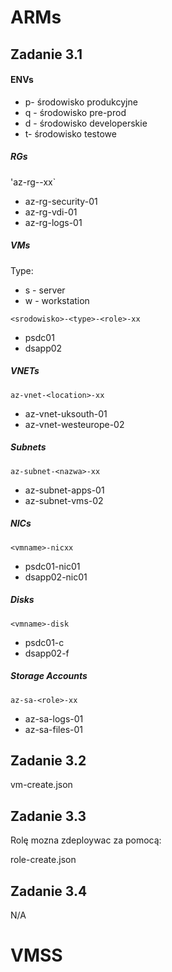 # ARMs

## Zadanie 3.1


#### ENVs

- p- środowisko produkcyjne
- q - środowisko pre-prod
- d - środowisko developerskie
- t- środowisko testowe


##### RGs

'az-rg-<przeznaczenie>-xx`
  
 - az-rg-security-01
 - az-rg-vdi-01
 - az-rg-logs-01



##### VMs

Type:
  - s - server
  - w - workstation

`<srodowisko>-<type>-<role>-xx`

- psdc01
- dsapp02


##### VNETs

`az-vnet-<location>-xx`

- az-vnet-uksouth-01
- az-vnet-westeurope-02


##### Subnets

`az-subnet-<nazwa>-xx`

- az-subnet-apps-01
- az-subnet-vms-02

##### NICs

`<vmname>-nicxx`

- psdc01-nic01
- dsapp02-nic01


##### Disks

`<vmname>-disk`

- psdc01-c
- dsapp02-f

##### Storage Accounts

`az-sa-<role>-xx`

- az-sa-logs-01
- az-sa-files-01


## Zadanie 3.2

vm-create.json

## Zadanie 3.3

Rolę mozna zdeploywac za pomocą: 

role-create.json

## Zadanie 3.4

N/A
# VMSS
